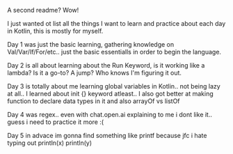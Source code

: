 A second readme? Wow!

I just wanted ot list all the things I want to learn and practice about each day in Kotlin, this is mostly for myself.

Day 1 was just the basic learning, gathering knowledge on Val/Var/If/For/etc.. just the basic essentialls in order to begin the language.

Day 2 is all about learning about the Run Keyword, is it working like a lambda? Is it a go-to? A jump? Who knows I'm figuring it out.

Day 3 is totally about me learning global variables in Kotlin.. not being lazy at all.. I learned about init {} keyword atleast.. I also got better at making function to declare data types in it and also arrayOf vs listOf

Day 4 was regex.. even with chat.open.ai explaining to me i dont like it.. guess i need to practice it more :(

Day 5 in advace im gonna find something like printf because jfc i hate typing out println(x) println(y)